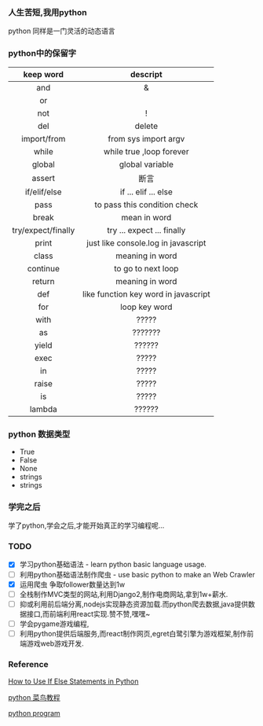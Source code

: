 ### 人生苦短,我用python
python 同样是一门灵活的动态语言


### python中的保留字
| keep word | descript |
|:-:|:-:|
| and | & |
| or | | |
| not | ! |
| del | delete |
| import/from | from sys import argv |
| while | while true ,loop forever |
| global | global variable |
| assert | 断言 |
| if/elif/else | if ... elif ... else |
| pass | to pass this condition check |
| break | mean in word |
| try/expect/finally | try ... expect ... finally |
| print | just like console.log in javascript |
| class | meaning in word |
| continue | to go to next loop |
| return | meaning in word |
| def | like function key word in javascript |
| for | loop key word |
| with | ????? |
| as | ??????? |
| yield | ?????? |
| exec | ????? |
| in | ????? |
| raise | ????? |
| is | ????? |
| lambda | ?????? |


### python 数据类型
- True
- False
- None
- strings
- strings






### 学完之后
学了python,学会之后,才能开始真正的学习编程呢...

### TODO
- [x] 学习python基础语法 - learn python basic language usage.
- [ ] 利用python基础语法制作爬虫 - use basic python to make an Web Crawler
- [x] 运用爬虫  争取follower数量达到1w
- [ ] 全栈制作MVC类型的网站,利用Django2,制作电商网站,拿到1w+薪水.
- [ ] 抑或利用前后端分离,nodejs实现静态资源加载.而python爬去数据,java提供数据接口,而前端利用react实现.赞不赞,嘿嘿~
- [ ] 学会pygame游戏编程,
- [ ] 利用python提供后端服务,而react制作网页,egret白鹭引擎为游戏框架,制作前端游戏web游戏开发.

### Reference

[How to Use If Else Statements in Python](https://www.youtube.com/watch?v=AWek49wXGzI)

[python 菜鸟教程](http://www.runoob.com/python/python-continue-statement.html)

[python program](https://pythonprogramming.net/)
